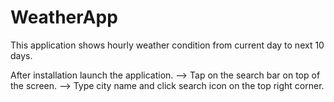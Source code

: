 # WeatherApp
This application shows hourly weather condition from current day to next 10 days.

After installation launch the application. -->
Tap on the search bar on top of the screen. -->
Type city name and click search icon on the top right corner.
